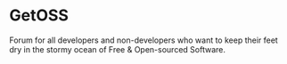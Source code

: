 # GetOSS
Forum for all developers and non-developers who want to keep their feet dry in the stormy ocean of Free & Open-sourced Software.
